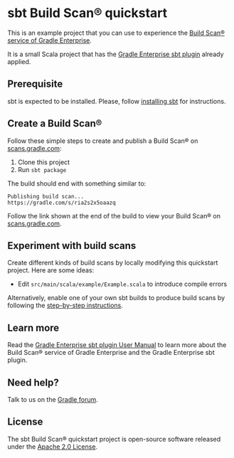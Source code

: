 # sbt Build Scan® quickstart

This is an example project that you can use to experience the [Build Scan® service of Gradle Enterprise][gradle.com].

It is a small Scala project that has the [Gradle Enterprise sbt plugin][manual] already applied.

## Prerequisite

sbt is expected to be installed. Please, follow [installing sbt](https://www.scala-sbt.org/1.x/docs/Setup.html) for instructions.

## Create a Build Scan®

Follow these simple steps to create and publish a Build Scan® on [scans.gradle.com][scans.gradle.com]:

1. Clone this project
1. Run `sbt package`

The build should end with something similar to:

    Publishing build scan...
    https://gradle.com/s/ria2s2x5oaazq

Follow the link shown at the end of the build to view your Build Scan® on [scans.gradle.com][scans.gradle.com].

## Experiment with build scans

Create different kinds of build scans by locally modifying this quickstart project. Here are some ideas:

- Edit `src/main/scala/example/Example.scala` to introduce compile errors

Alternatively, enable one of your own sbt builds to produce build scans by following the [step-by-step instructions](https://scans.gradle.com/#sbt).

## Learn more

Read the [Gradle Enterprise sbt plugin User Manual][manual] to learn more about the Build Scan® service of Gradle Enterprise and the Gradle Enterprise sbt plugin.

## Need help?

Talk to us on the [Gradle forum][gradle-forum].

## License

The sbt Build Scan® quickstart project is open-source software released under the [Apache 2.0 License][apache-license].

[apache-license]: https://www.apache.org/licenses/LICENSE-2.0.html
[manual]: https://docs.gradle.com/enterprise/sbt-plugin
[gradle.com]: https://www.gradle.com
[terms-of-service]: https://gradle.com/terms-of-service
[scans.gradle.com]: https://scans.gradle.com
[gradle-forum]: https://discuss.gradle.org/c/help-discuss/scans
